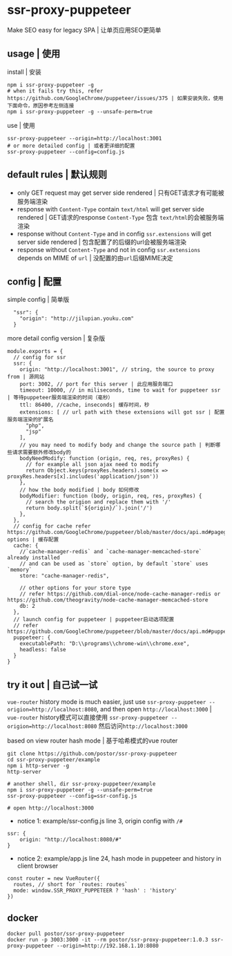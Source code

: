 # ssr-proxy-puppeteer

Make SEO easy for legacy SPA | 让单页应用SEO更简单

## usage | 使用


install | 安装

```
npm i ssr-proxy-puppeteer -g
# when it fails try this, refer https://github.com/GoogleChrome/puppeteer/issues/375 | 如果安装失败，使用下面命令，原因参考左侧连接
npm i ssr-proxy-puppeteer -g --unsafe-perm=true
```

use | 使用

```
ssr-proxy-puppeteer --origin=http://localhost:3001
# or more detailed config | 或者更详细的配置
ssr-proxy-puppeteer --config=config.js
```

## default rules | 默认规则

- only GET request may get server side rendered | 只有GET请求才有可能被服务端渲染
- response with `Content-Type` contain `text/html` will get server side rendered | GET请求的response `Content-Type` 包含 `text/html`的会被服务端渲染
- response without `Content-Type` and in config `ssr.extensions` will get server side rendered | 包含配置了的后缀的url会被服务端渲染
- response without `Content-Type` and not in config `ssr.extensions` depends on MIME of `url` | 没配置的由`url`后缀MIME决定

## config | 配置

simple config | 简单版

```
  "ssr": {
    "origin": "http://jilupian.youku.com"
  }
```

more detail config version | 复杂版

```
module.exports = {
  // config for ssr
  ssr: {
    origin: "http://localhost:3001", // string, the source to proxy from | 源网站
    port: 3002, // port for this server | 此应用服务端口
    timeout: 10000, // in miliseconds, time to wait for puppeteer ssr | 等待puppeteer服务端渲染的时间（毫秒）
    ttl: 86400, //cache, inseconds| 缓存时间，秒
    extensions: [ // url path with these extensions will got ssr | 配置服务端渲染的扩展名
      "php",
      "jsp"
    ],
    // you may need to modify body and change the source path | 判断哪些请求需要额外修改body的
    bodyNeedModify: function (origin, req, res, proxyRes) {
      // for example all json ajax need to modify
      return Object.keys(proxyRes.headers).some(x => proxyRes.headers[x].includes('application/json'))
    },
    // how the body modified | body 如何修改
    bodyModifier: function (body, origin, req, res, proxyRes) {
      // search the origion and replace them with '/'
      return body.split(`${origin}/`).join('/')      
    },
  },
  // config for cache refer https://github.com/GoogleChrome/puppeteer/blob/master/docs/api.md#pagegotourl-options | 缓存配置
  cache: {
    //`cache-manager-redis` and `cache-manager-memcached-store` already installed 
    // and can be used as `store` option, by default `store` uses `memory`
    store: "cache-manager-redis",

    // other options for your store type
    // refer https://github.com/dial-once/node-cache-manager-redis or https://github.com/theogravity/node-cache-manager-memcached-store
    db: 2
  },
  // launch config for puppeteer | puppeteer启动选项配置
  // refer https://github.com/GoogleChrome/puppeteer/blob/master/docs/api.md#puppeteerlaunchoptions
  puppeteer: {
    executablePath: "D:\\programs\\chrome-win\\chrome.exe",
    headless: false
  }
}
```

## try it out | 自己试一试


`vue-router` history mode is much easier, just use `ssr-proxy-puppeteer --origion=http://localhost:8080`, and then open `http://localhost:3000` | `vue-router` history模式可以直接使用 `ssr-proxy-puppeteer --origion=http://localhost:8080` 然后访问`http://localhost:3000`

based on view router hash mode | 基于哈希模式的vue router

```
git clone https://github.com/postor/ssr-proxy-puppeteer
cd ssr-proxy-puppeteer/example
npm i http-server -g
http-server

# another shell, dir ssr-proxy-puppeteer/example
npm i ssr-proxy-puppeteer -g --unsafe-perm=true
ssr-proxy-puppeteer --config=ssr-config.js

# open http://localhost:3000
```

- notice 1: example/ssr-config.js line 3, origin config with `/#`

```
ssr: {
    origin: "http://localhost:8080/#"
}
```

- notice 2: example/app.js line 24, hash mode in puppeteer and history in client browser

```
const router = new VueRouter({
  routes, // short for `routes: routes`
  mode: window.SSR_PROXY_PUPPETEER ? 'hash' : 'history'
})
```

## docker

```
docker pull postor/ssr-proxy-puppeteer
docker run -p 3003:3000 -it --rm postor/ssr-proxy-puppeteer:1.0.3 ssr-proxy-puppeteer --origin=http://192.168.1.10:8080
```
